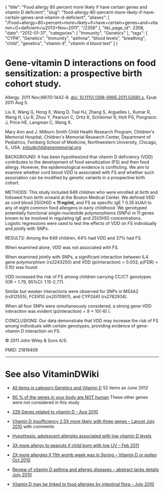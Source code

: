 {
    "title": "Food allergy 80 percent more likely if have certain genes and vitamin D deficient",
    "slug": "food-allergy-80-percent-more-likely-if-have-certain-genes-and-vitamin-d-deficient",
    "aliases": [
        "/Food+allergy+80+percent+more+likely+if+have+certain+genes+and+vitamin+D+deficient+\u2013+Nov+2011",
        "/2358"
    ],
    "tiki_page_id": 2358,
    "date": "2012-01-31",
    "categories": [
        "Immunity",
        "Genetics"
    ],
    "tags": [
        "CYPA",
        "Genetics",
        "Immunity",
        "asthma",
        "blood levels",
        "breathing",
        "child",
        "genetics",
        "vitamin d",
        "vitamin d blood test"
    ]
}


# Gene-vitamin D interactions on food sensitization: a prospective birth cohort study.

Allergy. 2011 Nov;66(11):1442-8. [doi: 10.1111/j.1398-9995.2011.02681.x.](https://doi.org/10.1111/j.1398-9995.2011.02681.x.) Epub 2011 Aug 5.

Liu X, Wang G, Hong X, Wang D, Tsai HJ, Zhang S, Arguelles L, Kumar R, Wang H, Liu R, Zhou Y, Pearson C, Ortiz K, Schleimer R, Holt PG, Pongracic J, Price HE, Langman C, Wang X.

Mary Ann and J. Milburn Smith Child Health Research Program, Children's Memorial Hospital, Children's Memorial Research Center, Department of Pediatrics, Feinberg School of Medicine, Northwestern University, Chicago, IL, USA. xnliu@childrensmemorial.org

BACKGROUND: It has been hypothesized that vitamin D deficiency (VDD) contributes to the development of food sensitization (FS) and then food allergy. However, the epidemiological evidence is conflicting. We aim to examine whether cord blood VDD is associated with FS and whether such association can be modified by genetic variants in a prospective birth cohort.

METHODS: This study included 649 children who were enrolled at birth and followed from birth onward at the Boston Medical Center. We defined VDD as cord blood 25(OH)D  **< 11 ng/ml,**  and FS as specific IgE ? 0.35 kUA/l to any of eight common food allergens in early childhood. We genotyped potentially functional single-nucleotide polymorphisms (SNPs) in 11 genes known to be involved in regulating IgE and 25(OH)D concentrations. Logistic regressions were used to test the effects of VDD on FS individually and jointly with SNPs.

RESULTS: Among the 649 children, 44% had VDD and 37% had FS. 

When examined alone, VDD was not associated with FS. 

When examined jointly with SNPs, a significant interaction between IL4 gene polymorphism (rs2243250) and VDD (p(interaction) = 0.003, p(FDR) = 0.10) was found: 

VDD increased the risk of FS among children carrying CC/CT genotypes (OR = 1.79, 95%CI: 1.15-2.77). 

Similar but weaker interactions were observed for SNPs in MS4A2 (rs512555), FCER1G (rs2070901), and CYP24A1 (rs2762934). 

When all four SNPs were simultaneously considered, a strong gene-VDD interaction was evident (p(interaction) = 9 × 10(-6) ).

CONCLUSIONS: Our data demonstrate that VDD may increase the risk of FS among individuals with certain genotypes, providing evidence of gene-vitamin D interaction on FS.

© 2011 John Wiley & Sons A/S.

PMID:     21819409

- - - - - - - - - - - 

# See also VitaminDWiki

* [All items in category Genetics and Vitamin D](https://www.VitaminDWiki.com/tiki-browse_categories.php?parentId=72&sort_mode=created_desc)  52 items as June 2012

* [90 % of the genes in your body are NOT human](/tags/90-of-the-genes-in-your-body-are-not-human.html) These other genes were not considered in this study

* [229 Genes related to vitamin D - Aug 2010](/posts/229-genes-related-to-vitamin-d)

* [Vitamin D insufficiency 2.5X more likely with three genes – Lancet July 2010](/posts/vitamin-d-insufficiency-25x-more-likely-with-three-genes-lancet) with comments

* [Hypothesis: adolescent allergies associated with low vitamin D levels](/tags/hypothesis-adolescent-allergies-associated-with-low-vitamin-d-levels.html)

* [3X more allergy to peanuts if child born with low UV – Feb 2011](/posts/3x-more-allergy-to-peanuts-if-child-born-with-low-uv)

* [2X more allergies if 11th womb week was in Spring – Vitamin D or pollen Oct 2010](/posts/2x-more-allergies-if-11th-womb-week-was-in-spring-vitamin-d-or-pollen)

* [Review of vitamin D asthma and allergic diseases – abstract lacks details July 2010](/posts/review-of-vitamin-d-asthma-and-allergic-diseases-abstract-lacks-details)

* [Vitamin D may be linked to food allergies by intestinal flora – July 2010](/posts/vitamin-d-may-be-linked-to-food-allergies-by-intestinal-flora)